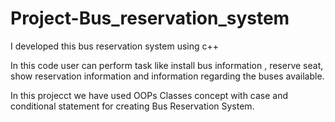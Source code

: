 # Project-Bus_reservation_system
I developed this bus reservation system using c++

In this code user can perform task like install bus information , reserve seat, show reservation information and information regarding the buses available.

In this projecct we have used OOPs Classes concept with case and conditional statement for creating Bus Reservation System.
